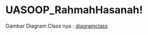 # UASOOP_RahmahHasanah!
Gambar Diagram Class nya :
[diagramclass](https://user-images.githubusercontent.com/116366904/214881647-863b2f37-9585-418a-a28c-c471bd8a75a4.JPG)

